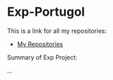 # Exp-Portugol

This is a link for all my repositories:

-   [My Repositories](https://github.com/DexxterGWM?tab=repositories)

Summary of Exp Project:

...

